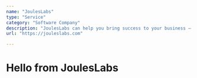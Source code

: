 ```yaml
---
name: "JoulesLabs"
type: "Service"
category: "Software Company"
description: "JoulesLabs can help you bring success to your business – whether it's IT consultancy, full-cycle software development, or set up a dedicated developers."
url: "https://jouleslabs.com"

---
```

# Hello from JoulesLabs
